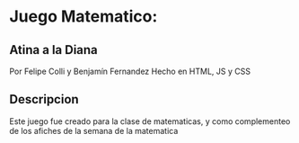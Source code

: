 # Juego Matematico:
## Atina a la Diana
Por Felipe Colli y Benjamín Fernandez
Hecho en HTML, JS y CSS

## Descripcion
Este juego fue creado para la clase de matematicas, y como complementeo de los afiches de la semana de la matematica
